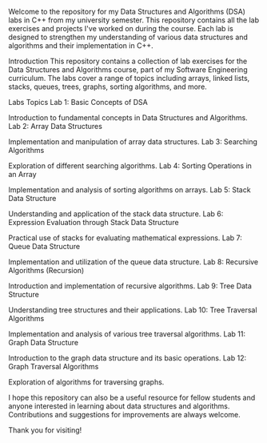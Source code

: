 Welcome to the repository for my Data Structures and Algorithms (DSA) labs in C++ from my university semester. This repository contains all the lab exercises and projects I've worked on during the course. Each lab is designed to strengthen my understanding of various data structures and algorithms and their implementation in C++.

Introduction This repository contains a collection of lab exercises for the Data Structures and Algorithms course, part of my Software Engineering curriculum. The labs cover a range of topics including arrays, linked lists, stacks, queues, trees, graphs, sorting algorithms, and more.

Labs Topics Lab 1: Basic Concepts of DSA

Introduction to fundamental concepts in Data Structures and Algorithms. Lab 2: Array Data Structures

Implementation and manipulation of array data structures. Lab 3: Searching Algorithms

Exploration of different searching algorithms. Lab 4: Sorting Operations in an Array

Implementation and analysis of sorting algorithms on arrays. Lab 5: Stack Data Structure

Understanding and application of the stack data structure. Lab 6: Expression Evaluation through Stack Data Structure

Practical use of stacks for evaluating mathematical expressions. Lab 7: Queue Data Structure

Implementation and utilization of the queue data structure. Lab 8: Recursive Algorithms (Recursion)

Introduction and implementation of recursive algorithms. Lab 9: Tree Data Structure

Understanding tree structures and their applications. Lab 10: Tree Traversal Algorithms

Implementation and analysis of various tree traversal algorithms. Lab 11: Graph Data Structure

Introduction to the graph data structure and its basic operations. Lab 12: Graph Traversal Algorithms

Exploration of algorithms for traversing graphs.

I hope this repository can also be a useful resource for fellow students and anyone interested in learning about data structures and algorithms. Contributions and suggestions for improvements are always welcome.

Thank you for visiting!
